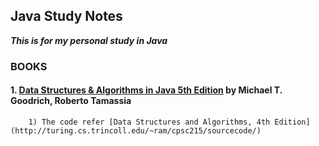 ## Java Study Notes

**_This is for my personal study in Java_**

### BOOKS

#### 1. [Data Structures & Algorithms in Java 5th Edition](http://www.wiley.com/WileyCDA/WileyTitle/productCd-EHEP001602.html) by **Michael T. Goodrich, Roberto Tamassia** 
		1) The code refer [Data Structures and Algorithms, 4th Edition](http://turing.cs.trincoll.edu/~ram/cpsc215/sourcecode/)
